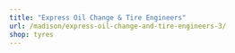 ```yaml
---
title: "Express Oil Change & Tire Engineers"
url: /madison/express-oil-change-and-tire-engineers-3/
shop: tyres
---
```

